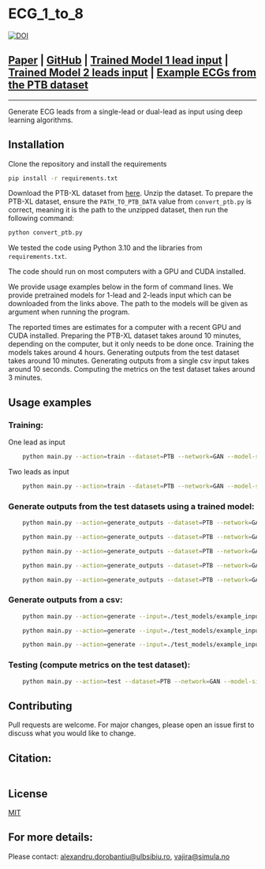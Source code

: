 # ECG_1_to_8

[![DOI](https://zenodo.org/badge/DOI/10.5281/zenodo.14970482.svg)](https://doi.org/10.5281/zenodo.14970482)

## [Paper](TBD) | [GitHub](https://github.com/simulamet-host/ecg_1_to_8) | [Trained Model 1 lead input](https://drive.google.com/file/d/1wdUp-Rs2TIjKDw1ih5NaTNUtlFyDxTYC/view) | [Trained Model 2 leads input](https://drive.google.com/file/d/1jExuEZxfo7sy_R6EPcFLbEu3FG7KYOe7/view) | [Example ECGs from the PTB dataset](https://drive.google.com/file/d/11yZi6Oxtt2A-AHmhJYhlGJ2zFJVFm2uM/view)
---

Generate ECG leads from a single-lead or dual-lead as input using deep learning algorithms.


## Installation

Clone the repository and install the requirements 

```bash
pip install -r requirements.txt
```

Download the PTB-XL dataset from [here](https://physionet.org/content/ptb-xl/1.0.3/). Unzip the dataset.
To prepare the PTB-XL dataset, ensure the `PATH_TO_PTB_DATA` value from `convert_ptb.py` is correct, meaning it is the path to the unzipped dataset, then run the following command:
    
```bash
python convert_ptb.py
```

We tested the code using Python 3.10 and the libraries from `requirements.txt`.

The code should run on most computers with a GPU and CUDA installed.

We provide usage examples below in the form of command lines. We provide pretrained models for 1-lead and 2-leads input which can be downloaded from the links above. The path to the models will be given as argument when running the program.

The reported times are estimates for a computer with a recent GPU and CUDA installed. 
Preparing the PTB-XL dataset takes around 10 minutes, depending on the computer, but it only needs to be done once.
Training the models takes around 4 hours.
Generating outputs from the test dataset takes around 10 minutes.
Generating outputs from a single csv input takes around 10 seconds.
Computing the metrics on the test dataset takes around 3 minutes.

## Usage examples

### Training:

One lead as input
```bash
    python main.py --action=train --dataset=PTB --network=GAN --model-size=32 --epochs=200 --save-every=5 --input-leads=1
```
Two leads as input
```bash
    python main.py --action=train --dataset=PTB --network=GAN --model-size=32 --epochs=200 --save-every=5 --input-leads=2
```


### Generate outputs from the test datasets using a trained model:
```bash
    python main.py --action=generate_outputs --dataset=PTB --network=GAN --model-size=32 --saved-model=./test_models/gan_1lead_checkpoint.pt --outputs-folder=test_models --plots --csv --limit=100
```

```bash
    python main.py --action=generate_outputs --dataset=PTB --network=GAN --model-size=32 --saved-model=./test_models/gan_2leads_checkpoint.pt --outputs-folder=test_models --plots --csv --limit=100 --input-leads=2
```

```bash
    python main.py --action=generate_outputs --dataset=PTB --network=GAN --model-size=32 --saved-model=./test_models/gan_1lead_checkpoint.pt --plots
```

```bash
    python main.py --action=generate_outputs --dataset=PTB --network=GAN --model-size=32 --saved-model=./test_models/gan_1lead_checkpoint.pt --plots --seconds=2.5 --columns=4 --limit=5
```

```bash
    python main.py --action=generate_outputs --dataset=PTB --network=GAN --model-size=32 --saved-model=./test_models/gan_1lead_checkpoint.pt --plots --seconds=2.5 --columns=4 --range=5.8 --index=8569 --index=8616
```

### Generate outputs from a csv:
```bash
    python main.py --action=generate --input=./test_models/example_input.csv --saved-model=./test_models/gan_1lead_checkpoint.pt --outputs-folder=test_models --plots --csv
```

```bash
    python main.py --action=generate --input=./test_models/example_input.csv --network=GAN --model-size=32 --saved-model=./test_models/gan_1lead_checkpoint.pt --outputs-folder=test_models --plots --seconds=10 --columns=4 --range=1.8 --csv --normalize-factor=8
```

```bash
    python main.py --action=generate --input=./test_models/example_input_2leads.csv --saved-model=./test_models/gan_2leads_checkpoint.pt  --input-leads=2 --outputs-folder=test_models --plots --csv
```

### Testing (compute metrics on the test dataset):
```bash
    python main.py --action=test --dataset=PTB --network=GAN --model-size=32 --saved-model=./test_models/gan_1lead_checkpoint.pt
```


## Contributing
Pull requests are welcome. For major changes, please open an issue first to discuss what you would like to change.

## Citation:
```latex
```

## License
[MIT](https://choosealicense.com/licenses/mit/)

## For more details:
Please contact: alexandru.dorobantiu@ulbsibiu.ro, vajira@simula.no
